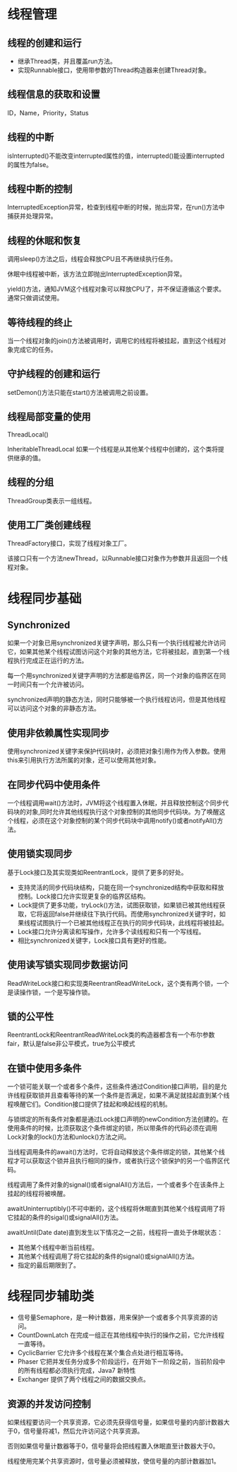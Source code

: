 # 线程管理
## 线程的创建和运行
* 继承Thread类，并且覆盖run方法。
* 实现Runnable接口，使用带参数的Thread构造器来创建Thread对象。

## 线程信息的获取和设置
ID，Name，Priority，Status

## 线程的中断
isInterrupted()不能改变interrupted属性的值，interrupted()能设置interrupted的属性为false。

## 线程中断的控制
InterruptedException异常，检查到线程中断的时候，抛出异常，在run()方法中捕获并处理异常。

## 线程的休眠和恢复
调用sleep()方法之后，线程会释放CPU且不再继续执行任务。

休眠中线程被中断，该方法立即抛出InterruptedException异常。

yield()方法，通知JVM这个线程对象可以释放CPU了，并不保证遵循这个要求。通常只做调试使用。

## 等待线程的终止
当一个线程对象的join()方法被调用时，调用它的线程将被挂起，直到这个线程对象完成它的任务。

## 守护线程的创建和运行
setDemon()方法只能在start()方法被调用之前设置。

## 线程局部变量的使用
ThreadLocal()

InheritableThreadLocal 如果一个线程是从其他某个线程中创建的，这个类将提供继承的值。

## 线程的分组
ThreadGroup类表示一组线程。

## 使用工厂类创建线程
ThreadFactory接口，实现了线程对象工厂。

该接口只有一个方法newThread，以Runnable接口对象作为参数并且返回一个线程对象。

# 线程同步基础
## Synchronized
如果一个对象已用synchronized关键字声明，那么只有一个执行线程被允许访问它，如果其他某个线程试图访问这个对象的其他方法，它将被挂起，直到第一个线程执行完成正在运行的方法。

每一个用synchronized关键字声明的方法都是临界区，同一个对象的临界区在同一时间只有一个允许被访问。

synchronized声明的静态方法，同时只能够被一个执行线程访问，但是其他线程可以访问这个对象的非静态方法。

## 使用非依赖属性实现同步
使用synchronized关键字来保护代码块时，必须把对象引用作为传入参数。使用this来引用执行方法所属的对象，还可以使用其他对象。

## 在同步代码中使用条件
一个线程调用wait()方法时，JVM将这个线程置入休眠，并且释放控制这个同步代码块的对象,同时允许其他线程执行这个对象控制的其他同步代码块。为了唤醒这个线程，必须在这个对象控制的某个同步代码块中调用notify()或者notifyAll()方法。

## 使用锁实现同步
基于Lock接口及其实现类如ReentrantLock，提供了更多的好处。

* 支持灵活的同步代码块结构，只能在同一个synchronized结构中获取和释放控制。Lock接口允许实现更复杂的临界区结构。
* Lock提供了更多功能，tryLock()方法，试图获取锁，如果锁已被其他线程获取，它将返回false并继续往下执行代码。而使用synchronized关键字时，如果线程试图执行一个已被其他线程正在执行的同步代码块，此线程将被挂起。
* Lock接口允许分离读和写操作，允许多个读线程和只有一个写线程。
* 相比synchronized关键字，Lock接口具有更好的性能。

## 使用读写锁实现同步数据访问
ReadWriteLock接口和实现类ReentrantReadWriteLock，这个类有两个锁，一个是读操作锁，一个是写操作锁。

## 锁的公平性
ReentrantLock和ReentrantReadWriteLock类的构造器都含有一个布尔参数fair，默认是false非公平模式，true为公平模式

## 在锁中使用多条件
一个锁可能关联一个或者多个条件，这些条件通过Condition接口声明，目的是允许线程获取锁并且查看等待的某一个条件是否满足，如果不满足就挂起直到某个线程唤醒它们。Condition接口提供了挂起和唤起线程的机制。

与锁绑定的所有条件对象都是通过Lock接口声明的newCondition方法创建的。在使用条件的时候，比须获取这个条件绑定的锁，所以带条件的代码必须在调用Lock对象的lock()方法和unlock()方法之间。

当线程调用条件的await()方法时，它将自动释放这个条件绑定的锁，其他某个线程才可以获取这个锁并且执行相同的操作，或者执行这个锁保护的另一个临界区代码。

线程调用了条件对象的signal()或者signalAll()方法后，一个或者多个在该条件上挂起的线程将被唤醒。

awaitUninterruptibly()不可中断的，这个线程将休眠直到其他某个线程调用了将它挂起的条件的sigal()或signalAll()方法。

awaitUntil(Date date)直到发生以下情况之一之前，线程将一直处于休眠状态：

* 其他某个线程中断当前线程。
* 其他某个线程调用了将它挂起的条件的signal()或signalAll()方法。
* 指定的最后期限到了。

# 线程同步辅助类
* 信号量Semaphore，是一种计数器，用来保护一个或者多个共享资源的访问。
* CountDownLatch 在完成一组正在其他线程中执行的操作之前，它允许线程一直等待。
* CyclicBarrier 它允许多个线程在某个集合点处进行相互等待。
* Phaser 它把并发任务分成多个阶段运行，在开始下一阶段之前，当前阶段中的所有线程都必须执行完成，Java7 新特性
* Exchanger 提供了两个线程之间的数据交换点。

## 资源的并发访问控制
如果线程要访问一个共享资源，它必须先获得信号量，如果信号量的内部计数器大于0，信号量将减1，然后允许访问这个共享资源。

否则如果信号量计数器等于0，信号量将会把线程置入休眠直至计数器大于0。

线程使用完某个共享资源时，信号量必须被释放，使信号量的内部计数器加1。


